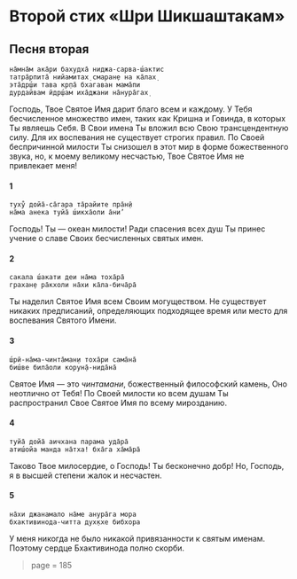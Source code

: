 # Второй стих «Шри Шикшаштакам»

## Песня вторая

    на̄мна̄м ака̄ри бахудха̄ ниджа-сарва-ш́актис
    татра̄рпита̄ нийамитах̣ смаран̣е на ка̄лах̣
    эта̄др̣ш́и тава кр̣па̄ бхагаван мама̄пи
    дурдайвам ӣдр̣ш́ам иха̄джани на̄нура̄гах̣

Господь, Твое Святое Имя дарит благо всем и каждому. У Тебя бесчисленное множество имен, таких как Кришна и Говинда, в которых Ты являешь Себя. В Свои имена Ты вложил всю Свою трансцендентную силу. Для их воспевания не существует строгих правил. По Своей беспричинной милости Ты снизошел в этот мир в форме божественного звука, но, к моему великому несчастью, Твое Святое Имя не привлекает меня!

#### 1

    туху̐ дойа̄-са̄гара та̄райите пра̄н̣ӣ
    на̄ма анека туйа̄ ш́икха̄оли а̄ни’

Господь! Ты — океан милости! Ради спасения всех душ Ты принес учение о славе Своих бесчисленных святых имен.

#### 2

    сакала ш́акати деи на̄ма тоха̄ра̄
    грахан̣е ра̄кхоли на̄хи ка̄ла-бича̄ра̄

Ты наделил Святое Имя всем Своим могуществом. Не существует никаких предписаний, определяющих подходящее время или место для воспевания Святого Имени.

#### 3

    ш́рӣ-на̄ма-чинта̄ман̣и тоха̄ри сама̄на̄
    биш́ве била̄оли корун̣а̄-нида̄на̄

Святое Имя — это *чинтамани*, божественный философский камень, Оно неотлично от Тебя! По Своей милости ко всем душам Ты распространил Свое Святое Имя по всему мирозданию.

#### 4

    туйа̄ дойа̄ аичхана парама уда̄ра̄
    атиш́ойа манда на̄тха! бха̄га ха̄ма̄ра̄

Таково Твое милосердие, о Господь! Ты бесконечно добр! Но, Господь, я в высшей степени жалок и несчастен.

#### 5

    на̄хи джанамало на̄ме анура̄га мора
    бхактивинода-читта дух̣кхе бибхора

У меня никогда не было никакой привязанности к святым именам. Поэтому сердце Бхактивинода полно скорби.


> page = 185